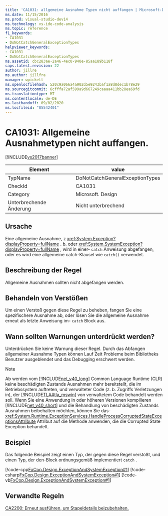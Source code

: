```yaml
---
title: 'CA1031: allgemeine Ausnahme Typen nicht auffangen | Microsoft-Dokumentation'
ms.date: 11/15/2016
ms.prod: visual-studio-dev14
ms.technology: vs-ide-code-analysis
ms.topic: reference
f1_keywords:
- CA1031
- DoNotCatchGeneralExceptionTypes
helpviewer_keywords:
- CA1031
- DoNotCatchGeneralExceptionTypes
ms.assetid: cbc283ae-2a46-4ec0-940e-85aa189b118f
caps.latest.revision: 22
author: jillre
ms.author: jillfra
manager: wpickett
ms.openlocfilehash: 520c9a066a4a902d5e9243baf1a8d8dec1b78e29
ms.sourcegitcommit: 6cfffa72af599a9d667249caaaa411bb28ea69fd
ms.translationtype: MT
ms.contentlocale: de-DE
ms.lasthandoff: 09/02/2020
ms.locfileid: "85542401"
---
```

# <a name="ca1031-do-not-catch-general-exception-types"></a>CA1031: Allgemeine Ausnahmetypen nicht auffangen.
[!INCLUDE[vs2017banner](../includes/vs2017banner.md)]

|Element|value|
|-|-|
|TypName|DoNotCatchGeneralExceptionTypes|
|CheckId|CA1031|
|Category|Microsoft. Design|
|Unterbrechende Änderung|Nicht unterbrechend|

## <a name="cause"></a>Ursache
 Eine allgemeine Ausnahme, z <xref:System.Exception?displayProperty=fullName> . b. oder <xref:System.SystemException?displayProperty=fullName> , wird in einer- `catch` Anweisung abgefangen, oder es wird eine allgemeine catch-Klausel wie `catch()` verwendet.

## <a name="rule-description"></a>Beschreibung der Regel
 Allgemeine Ausnahmen sollten nicht abgefangen werden.

## <a name="how-to-fix-violations"></a>Behandeln von Verstößen
 Um einen Verstoß gegen diese Regel zu beheben, fangen Sie eine spezifischere Ausnahme ab, oder lösen Sie die allgemeine Ausnahme erneut als letzte Anweisung im- `catch` Block aus.

## <a name="when-to-suppress-warnings"></a>Wann sollten Warnungen unterdrückt werden?
 Unterdrücken Sie keine Warnung dieser Regel. Durch das Abfangen allgemeiner Ausnahme Typen können Lauf Zeit Probleme beim Bibliotheks Benutzer ausgeblendet und das Debugging erschwert werden.

> [!NOTE]
> Ab werden vom [!INCLUDE[net_v40_long](../includes/net-v40-long-md.md)] Common Language Runtime (CLR) keine beschädigten Zustands Ausnahmen mehr bereitstellt, die im Betriebssystem auftreten, und verwalteter Code (z. b. Zugriffs Verletzungen in), der [!INCLUDE[TLA#tla_mswin](../includes/tlasharptla-mswin-md.md)] von verwaltetem Code behandelt werden soll. Wenn Sie eine Anwendung in oder höheren Versionen kompilieren [!INCLUDE[net_v40_short](../includes/net-v40-short-md.md)] und die Behandlung von beschädigten Zustands Ausnahmen beibehalten möchten, können Sie das- <xref:System.Runtime.ExceptionServices.HandleProcessCorruptedStateExceptionsAttribute> Attribut auf die Methode anwenden, die die Corrupted State Exception behandelt.

## <a name="example"></a>Beispiel
 Das folgende Beispiel zeigt einen Typ, der gegen diese Regel verstößt, und einen Typ, der den-Block ordnungsgemäß implementiert `catch` .

 [!code-cpp[FxCop.Design.ExceptionAndSystemException#1](../snippets/cpp/VS_Snippets_CodeAnalysis/FxCop.Design.ExceptionAndSystemException/cpp/FxCop.Design.ExceptionAndSystemException.cpp#1)]
 [!code-csharp[FxCop.Design.ExceptionAndSystemException#1](../snippets/csharp/VS_Snippets_CodeAnalysis/FxCop.Design.ExceptionAndSystemException/cs/FxCop.Design.ExceptionAndSystemException.cs#1)]
 [!code-vb[FxCop.Design.ExceptionAndSystemException#1](../snippets/visualbasic/VS_Snippets_CodeAnalysis/FxCop.Design.ExceptionAndSystemException/vb/FxCop.Design.ExceptionAndSystemException.vb#1)]

## <a name="related-rules"></a>Verwandte Regeln
 [CA2200: Erneut ausführen, um Stapeldetails beizubehalten.](../code-quality/ca2200-rethrow-to-preserve-stack-details.md)
